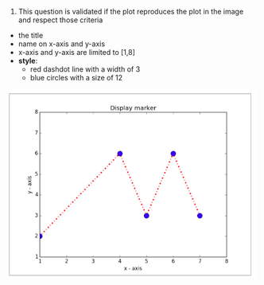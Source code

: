 1. This question is validated if the plot reproduces the plot in the image and respect those criteria

- the title
- name on x-axis and y-axis
- x-axis and y-axis are limited to [1,8]
- **style**:
  - red dashdot line with a width of 3
  - blue circles with a size of 12

![alt text][logo_ex3]

[logo_ex3]: ../images/w1day03_ex3_plot1.png "Scatter plot ex3"
